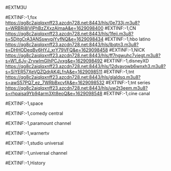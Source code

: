 #EXTM3U

#EXTINF:-1,fox 
https://qg8c2aiqlqxnff23.azcdn728.net:8443/hls/0e733j.m3u8?s=WRBRj8lVIPhBzZXxzAlmaA&e=1629098400
#EXTINF:-1,CN
https://qg8c2aiqlqxnff23.azcdn728.net:8443/hls/1feji.m3u8?s=5DjtgCrA3ANSswvpjYvfNQ&e=1629098434
#EXTINF:-1,hbo latino
https://qg8c2aiqlqxnff23.azcdn728.net:8443/hls/lbqtn3.m3u8?s=DHHODeqBv6HYJ_xrY79VFQ&e=1629098458
#EXTINF:-1,NICK
https://qg8c2aiqlqxnff23.azcdn728.net:8443/hls/ff7ngwuhc7viegt.m3u8?s=W1_6Jy-ZrywImGlhPCJvxg&e=1629098492
#EXTINF:-1,disneyXD
https://qg8c2aiqlqxnff23.azcdn728.net:8443/hls/12dyavowb6wnxh3.m3u8?s=SiYER57XeVQZQdrAK4LfnA&e=1629098511
#EXTINF:-1,tnt 
https://qg8c2aiqlqxnff23.azcdn728.net:8443/hls/glaldsq.m3u8?s=awS57PQ7_ez_7WRbBxcvfA&e=1629098532
#EXTINF:-1,tnt series
https://qg8c2aiqlqxnff23.azcdn728.net:8443/hls/uw2t3eem.m3u8?s=rhpaisa9Yb94arm3Xt8eoQ&e=1629098548
#EXTINF:-1,cine canal

#EXTINF:-1,space

#EXTINF:-1,comedy central

#EXTINF:-1,paramount channel

#EXTINF:-1,warnertv

#EXTINF:-1,studio universal

#EXTINF:-1,universal channel

#EXTINF:-1,History




